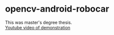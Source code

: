# opencv-android-robocar

This was master's degree thesis.    
[Youtube video of demonstration](https://www.youtube.com/watch?v=B_LVOVi1Bkg) 
